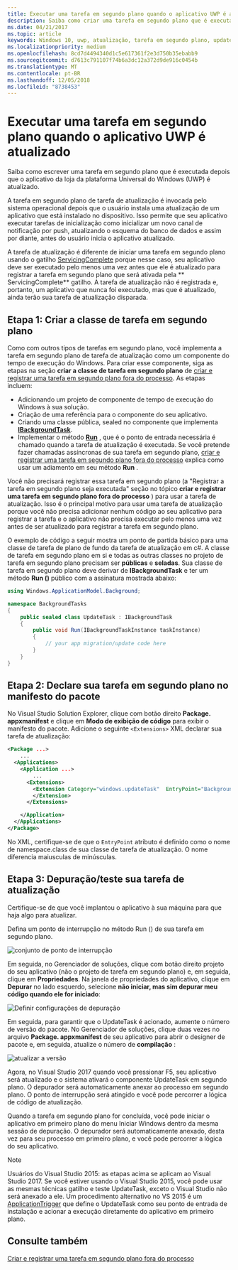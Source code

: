 ```yaml
---
title: Executar uma tarefa em segundo plano quando o aplicativo UWP é atualizado
description: Saiba como criar uma tarefa em segundo plano que é executada quando seu aplicativo da loja da UWP (Plataforma Universal do Windows) é atualizado.
ms.date: 04/21/2017
ms.topic: article
keywords: Windows 10, uwp, atualização, tarefa em segundo plano, updatetask, tarefa em segundo plano
ms.localizationpriority: medium
ms.openlocfilehash: 8cd7d4494340d1c5e617361f2e3d750b35ebabb9
ms.sourcegitcommit: d7613c791107f74b6a3dc12a372d9de916c0454b
ms.translationtype: MT
ms.contentlocale: pt-BR
ms.lasthandoff: 12/05/2018
ms.locfileid: "8738453"
---
```

# <a name="run-a-background-task-when-your-uwp-app-is-updated"></a>Executar uma tarefa em segundo plano quando o aplicativo UWP é atualizado

Saiba como escrever uma tarefa em segundo plano que é executada depois que o aplicativo da loja da plataforma Universal do Windows (UWP) é atualizado.

A tarefa em segundo plano de tarefa de atualização é invocada pelo sistema operacional depois que o usuário instala uma atualização de um aplicativo que está instalado no dispositivo. Isso permite que seu aplicativo executar tarefas de inicialização como inicializar um novo canal de notificação por push, atualizando o esquema do banco de dados e assim por diante, antes do usuário inicia o aplicativo atualizado.

A tarefa de atualização é diferente de iniciar uma tarefa em segundo plano usando o gatilho [ServicingComplete](https://docs.microsoft.com/uwp/api/Windows.ApplicationModel.Background.SystemTriggerType) porque nesse caso, seu aplicativo deve ser executado pelo menos uma vez antes que ele é atualizado para registrar a tarefa em segundo plano que será ativada pela ** ServicingComplete** gatilho.  A tarefa de atualização não é registrada e, portanto, um aplicativo que nunca foi executado, mas que é atualizado, ainda terão sua tarefa de atualização disparada.

## <a name="step-1-create-the-background-task-class"></a>Etapa 1: Criar a classe de tarefa em segundo plano

Como com outros tipos de tarefas em segundo plano, você implementa a tarefa em segundo plano de tarefa de atualização como um componente do tempo de execução do Windows. Para criar esse componente, siga as etapas na seção **criar a classe de tarefa em segundo plano** de [criar e registrar uma tarefa em segundo plano fora do processo](https://docs.microsoft.com/windows/uwp/launch-resume/create-and-register-a-background-task). As etapas incluem:

- Adicionando um projeto de componente de tempo de execução do Windows à sua solução.
- Criação de uma referência para o componente do seu aplicativo.
- Criando uma classe pública, sealed no componente que implementa [**IBackgroundTask**](https://msdn.microsoft.com/library/windows/apps/br224794).
- Implementar o método [**Run**](https://msdn.microsoft.com/library/windows/apps/br224811) , que é o ponto de entrada necessária é chamado quando a tarefa de atualização é executada. Se você pretende fazer chamadas assíncronas de sua tarefa em segundo plano, [criar e registrar uma tarefa em segundo plano fora do processo](https://docs.microsoft.com/windows/uwp/launch-resume/create-and-register-a-background-task) explica como usar um adiamento em seu método **Run** .

Você não precisará registrar essa tarefa em segundo plano (a "Registrar a tarefa em segundo plano seja executada" seção no tópico **criar e registrar uma tarefa em segundo plano fora do processo** ) para usar a tarefa de atualização. Isso é o principal motivo para usar uma tarefa de atualização porque você não precisa adicionar nenhum código ao seu aplicativo para registrar a tarefa e o aplicativo não precisa executar pelo menos uma vez antes de ser atualizado para registrar a tarefa em segundo plano.

O exemplo de código a seguir mostra um ponto de partida básico para uma classe de tarefa de plano de fundo da tarefa de atualização em c#. A classe de tarefa em segundo plano em si e todas as outras classes no projeto de tarefa em segundo plano precisam ser **públicas** e **seladas**. Sua classe de tarefa em segundo plano deve derivar de **IBackgroundTask** e ter um método **Run ()** público com a assinatura mostrada abaixo:

```cs
using Windows.ApplicationModel.Background;

namespace BackgroundTasks
{
    public sealed class UpdateTask : IBackgroundTask
    {
        public void Run(IBackgroundTaskInstance taskInstance)
        {
            // your app migration/update code here
        }
    }
}
```

## <a name="step-2-declare-your-background-task-in-the-package-manifest"></a>Etapa 2: Declare sua tarefa em segundo plano no manifesto do pacote

No Visual Studio Solution Explorer, clique com botão direito **Package. appxmanifest** e clique em **Modo de exibição de código** para exibir o manifesto do pacote. Adicione o seguinte `<Extensions>` XML declarar sua tarefa de atualização:

```XML
<Package ...>
    ...
  <Applications>  
    <Application ...>  
        ...
      <Extensions>  
        <Extension Category="windows.updateTask"  EntryPoint="BackgroundTasks.UpdateTask">  
        </Extension>  
      </Extensions>

    </Application>  
  </Applications>  
</Package>
```

No XML, certifique-se de que o `EntryPoint` atributo é definido como o nome de namespace.class de sua classe de tarefa de atualização. O nome diferencia maiusculas de minúsculas.

## <a name="step-3-debugtest-your-update-task"></a>Etapa 3: Depuração/teste sua tarefa de atualização

Certifique-se de que você implantou o aplicativo à sua máquina para que haja algo para atualizar.

Defina um ponto de interrupção no método Run () de sua tarefa em segundo plano.

![conjunto de ponto de interrupção](images/run-func-breakpoint.png)

Em seguida, no Gerenciador de soluções, clique com botão direito projeto do seu aplicativo (não o projeto de tarefa em segundo plano) e, em seguida, clique em **Propriedades**. Na janela de propriedades do aplicativo, clique em **Depurar** no lado esquerdo, selecione **não iniciar, mas sim depurar meu código quando ele for iniciado**:

![Definir configurações de depuração](images/do-not-launch-but-debug.png)

Em seguida, para garantir que o UpdateTask é acionado, aumente o número de versão do pacote. No Gerenciador de soluções, clique duas vezes no arquivo **Package. appxmanifest** de seu aplicativo para abrir o designer de pacote e, em seguida, atualize o número de **compilação** :

![atualizar a versão](images/bump-version.png)

Agora, no Visual Studio 2017 quando você pressionar F5, seu aplicativo será atualizado e o sistema ativará o componente UpdateTask em segundo plano. O depurador será automaticamente anexar ao processo em segundo plano. O ponto de interrupção será atingido e você pode percorrer a lógica de código de atualização.

Quando a tarefa em segundo plano for concluída, você pode iniciar o aplicativo em primeiro plano do menu Iniciar Windows dentro da mesma sessão de depuração. O depurador será automaticamente anexado, desta vez para seu processo em primeiro plano, e você pode percorrer a lógica do seu aplicativo.

> [!NOTE]
> Usuários do Visual Studio 2015: as etapas acima se aplicam ao Visual Studio 2017. Se você estiver usando o Visual Studio 2015, você pode usar as mesmas técnicas gatilho e teste UpdateTask, exceto o Visual Studio não será anexado a ele. Um procedimento alternativo no VS 2015 é um [ApplicationTrigger](https://docs.microsoft.com/windows/uwp/launch-resume/trigger-background-task-from-app) que define o UpdateTask como seu ponto de entrada de instalação e acionar a execução diretamente do aplicativo em primeiro plano.

## <a name="see-also"></a>Consulte também

[Criar e registrar uma tarefa em segundo plano fora do processo](https://docs.microsoft.com/windows/uwp/launch-resume/create-and-register-a-background-task)
